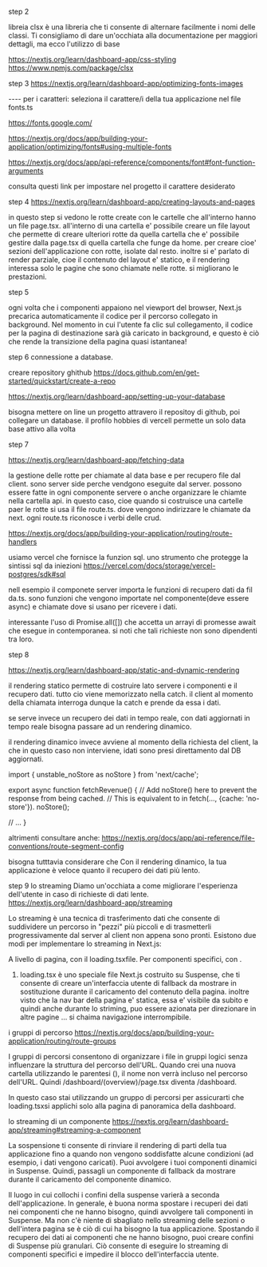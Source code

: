 step 2

libreia clsx è una libreria che ti consente di alternare facilmente i nomi delle classi. Ti consigliamo di dare un'occhiata alla documentazione per maggiori dettagli, ma ecco l'utilizzo di base

https://nextjs.org/learn/dashboard-app/css-styling
https://www.npmjs.com/package/clsx


step 3 
https://nextjs.org/learn/dashboard-app/optimizing-fonts-images

---- per i caratteri:
seleziona il carattere/i della tua applicazione nel file fonts.ts

https://fonts.google.com/

https://nextjs.org/docs/app/building-your-application/optimizing/fonts#using-multiple-fonts

https://nextjs.org/docs/app/api-reference/components/font#font-function-arguments

consulta questi link per impostare nel progetto il carattere desiderato

step 4
https://nextjs.org/learn/dashboard-app/creating-layouts-and-pages

in questo step si vedono le rotte create con le cartelle che all'interno hanno un file page.tsx. all'interno di una cartella e' possibile creare un file layout che permette di creare ulteriori rotte da quella cartella che e' possibile gestire dalla page.tsx di quella cartella che funge da home. per creare cioe' sezioni dell'applicazione con rotte, isolate dal resto. inoltre si e' parlato di render parziale, cioe il contenuto del layout e' statico, e il rendering interessa solo le pagine che sono chiamate nelle rotte. si migliorano le prestazioni.

step 5

ogni volta che <Link>i componenti appaiono nel viewport del browser, Next.js precarica automaticamente il codice per il percorso collegato in background. Nel momento in cui l'utente fa clic sul collegamento, il codice per la pagina di destinazione sarà già caricato in background, e questo è ciò che rende la transizione della pagina quasi istantanea!

step 6 connessione a database. 

creare repository ghithub
https://docs.github.com/en/get-started/quickstart/create-a-repo


https://nextjs.org/learn/dashboard-app/setting-up-your-database

bisogna mettere on line un progetto attravero il repositoy di github, poi collegare un database. il profilo hobbies di vercell permette un solo data base attivo alla volta

step 7 

https://nextjs.org/learn/dashboard-app/fetching-data

la gestione delle rotte per chiamate al data base e per recupero file dal client. sono server side perche vendgono eseguite dal server. possono essere fatte in ogni componente servere o anche organizzare le chiamte nella cartella api. in questo caso, cioe quando si costruisce una cartelle paer le rotte si usa il file route.ts. dove vengono indirizzare le chiamate da next. ogni route.ts riconosce i verbi delle crud. 

https://nextjs.org/docs/app/building-your-application/routing/route-handlers


usiamo vercel che fornisce la funzion sql. uno strumento che protegge la sintissi sql da iniezioni
https://vercel.com/docs/storage/vercel-postgres/sdk#sql

nell esempio il componete server importa le funzioni di recupero dati da fil da.ts. sono funzioni che vengono importate nel componente(deve essere async) e chiamate dove si usano per ricevere i dati.

interessante l'uso di Promise.all([]) che accetta un arrayi di promesse await che esegue in contemporanea. si noti che tali richieste non sono dipendenti tra loro.


step 8 

https://nextjs.org/learn/dashboard-app/static-and-dynamic-rendering

il rendering statico permette di costruire lato servere i componenti e il recupero dati. tutto cio viene memorizzato nella catch. il client al momento della chiamata interroga dunque la catch e prende da essa i dati.

se serve invece un recupero dei dati in tempo reale, con dati aggiornati in tempo reale bisogna passare ad un rendering dinamico.

il rendering dinamico invece avviene al momento della richiesta del client, la che in questo caso non interviene, idati sono presi direttamento dal DB aggiornati.

import { unstable_noStore as noStore } from 'next/cache';
 
export async function fetchRevenue() {
  // Add noStore() here to prevent the response from being cached.
  // This is equivalent to in fetch(..., {cache: 'no-store'}).
  noStore();
 
  // ...
}

altrimenti consultare anche:
https://nextjs.org/docs/app/api-reference/file-conventions/route-segment-config

bisogna tutttavia considerare che Con il rendering dinamico, la tua applicazione è veloce quanto il recupero dei dati più lento.

step 9 lo streaming
Diamo un'occhiata a come migliorare l'esperienza dell'utente in caso di richieste di dati lente.
https://nextjs.org/learn/dashboard-app/streaming

Lo streaming è una tecnica di trasferimento dati che consente di suddividere un percorso in "pezzi" più piccoli e di trasmetterli progressivamente dal server al client non appena sono pronti.
Esistono due modi per implementare lo streaming in Next.js:

A livello di pagina, con il loading.tsxfile.
Per componenti specifici, con <Suspense>.
1. loading.tsx è uno speciale file Next.js costruito su Suspense, che ti consente di creare un'interfaccia utente di fallback da mostrare in sostituzione durante il caricamento del contenuto della pagina. inoltre visto che la nav bar della pagina e' statica, essa e' visibile da subito e quindi anche durante lo striming, puo essere azionata per direzionare in altre pagine ... si chaima navigazione interrompibile.

i gruppi di percorso 
https://nextjs.org/docs/app/building-your-application/routing/route-groups

I gruppi di percorsi consentono di organizzare i file in gruppi logici senza influenzare la struttura del percorso dell'URL. Quando crei una nuova cartella utilizzando le parentesi (), il nome non verrà incluso nel percorso dell'URL. Quindi /dashboard/(overview)/page.tsx diventa /dashboard.

In questo caso stai utilizzando un gruppo di percorsi per assicurarti che loading.tsxsi applichi solo alla pagina di panoramica della dashboard. 

lo streaming di un componente
https://nextjs.org/learn/dashboard-app/streaming#streaming-a-component

La sospensione ti consente di rinviare il rendering di parti della tua applicazione fino a quando non vengono soddisfatte alcune condizioni (ad esempio, i dati vengono caricati). Puoi avvolgere i tuoi componenti dinamici in Suspense. Quindi, passagli un componente di fallback da mostrare durante il caricamento del componente dinamico.

Il luogo in cui collochi i confini della suspense varierà a seconda dell'applicazione. In generale, è buona norma spostare i recuperi dei dati nei componenti che ne hanno bisogno, quindi avvolgere tali componenti in Suspense. Ma non c'è niente di sbagliato nello streaming delle sezioni o dell'intera pagina se è ciò di cui ha bisogno la tua applicazione.
Spostando il recupero dei dati ai componenti che ne hanno bisogno, puoi creare confini di Suspense più granulari. Ciò consente di eseguire lo streaming di componenti specifici e impedire il blocco dell'interfaccia utente.





